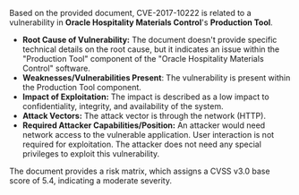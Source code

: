 Based on the provided document, CVE-2017-10222 is related to a vulnerability in **Oracle Hospitality Materials Control**'s **Production Tool**.

- **Root Cause of Vulnerability:** The document doesn't provide specific technical details on the root cause, but it indicates an issue within the "Production Tool" component of the "Oracle Hospitality Materials Control" software.
- **Weaknesses/Vulnerabilities Present**: The vulnerability is present within the Production Tool component.
- **Impact of Exploitation:** The impact is described as a low impact to confidentiality, integrity, and availability of the system.
- **Attack Vectors:** The attack vector is through the network (HTTP).
- **Required Attacker Capabilities/Position:** An attacker would need network access to the vulnerable application. User interaction is not required for exploitation. The attacker does not need any special privileges to exploit this vulnerability.

The document provides a risk matrix, which assigns a CVSS v3.0 base score of 5.4, indicating a moderate severity.